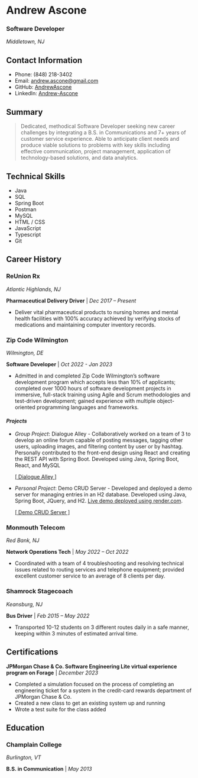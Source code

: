 # Andrew Ascone
### Software Developer
*Middletown, NJ*

## Contact Information
* Phone: (848) 218-3402
* Email: andrew.ascone@gmail.com
* GitHub: [AndrewAscone](https://github.com/AndrewAscone)
* LinkedIn: [Andrew-Ascone](https://www.linkedin.com/in/andrew-ascone/)

## Summary
> Dedicated, methodical Software Developer seeking new career challenges by integrating a B.S. in Communications and 7+ years of
customer service experience. Able to anticipate client needs and produce viable solutions to problems with key skills including effective
communication, project management, application of technology-based solutions, and data analytics.

## Technical Skills
* Java
* SQL
* Spring Boot
* Postman
* MySQL
* HTML / CSS
* JavaScript
* Typescript
* Git


## Career History
### ReUnion Rx
*Atlantic Highlands, NJ*

**Pharmaceutical Delivery Driver** | *Dec 2017 – Present*
* Deliver vital pharmaceutical products to nursing homes and mental health facilities with 100% accuracy achieved by verifying stocks of medications and maintaining computer inventory records.

### Zip Code Wilmington
*Wilmington, DE*

**Software Developer** | *Oct 2022 - Jan 2023*
* Admitted in and completed Zip Code Wilmington’s software development program which accepts less than 10% of applicants; completed over 1000 hours of software development projects in immersive, full-stack training using Agile and Scrum methodologies and test-driven development; gained experience with multiple object-oriented programming languages and frameworks.

#### *Projects*
* *Group Project*: Dialogue Alley - Collaboratively worked on a team of 3 to develop an online forum capable of posting messages, tagging other users, uploading images, and filtering content by user or by hashtag. Personally contributed to the front-end design using React and creating the REST API with Spring Boot. Developed using Java, Spring Boot, React, and MySQL 

    [[ Dialogue Alley ]](https://github.com/Formosa-Twitter/DialogueAlley)

* *Personal Project*: Demo CRUD Server - Developed and deployed a demo server for managing entries in an H2 database. Developed using Java, Spring Boot, JQuery, and H2. [Live demo deployed using render.com](https://demo-crud-server.onrender.com).

    [[ Demo CRUD Server ]](https://github.com/AndrewAscone/Demo-CRUD-Server)

### Monmouth Telecom
*Red Bank, NJ*

**Network Operations Tech** | *May 2022 – Oct 2022*
* Coordinated with a team of 4 troubleshooting and resolving technical issues related to routing services and telephone equipment; provided excellent customer service to an average of 8 clients per day.

### Shamrock Stagecoach
*Keansburg, NJ*

**Bus Driver** | *Feb 2015 – May 2022*
* Transported 10-12 students on 3 different routes daily in a safe manner, keeping within 3 minutes of estimated arrival time.

## Certifications
**JPMorgan Chase & Co. Software Engineering Lite virtual experience program on
Forage** | *December 2023*


 * Completed a simulation focused on the process of completing an engineering
   ticket for a system in the credit-card rewards department of JPMorgan Chase &
   Co.
 * Created a new class to get an existing system up and running 
 * Wrote a test suite for the class added

## Education
### Champlain College
*Burlington, VT*

**B.S. in Communication** | *May 2013*